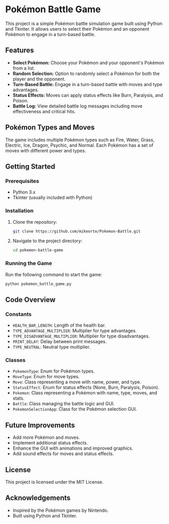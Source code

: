 
# Pokémon Battle Game

This project is a simple Pokémon battle simulation game built using Python and Tkinter. It allows users to select their Pokémon and an opponent Pokémon to engage in a turn-based battle.

## Features

- **Select Pokémon:** Choose your Pokémon and your opponent's Pokémon from a list.
- **Random Selection:** Option to randomly select a Pokémon for both the player and the opponent.
- **Turn-Based Battle:** Engage in a turn-based battle with moves and type advantages.
- **Status Effects:** Moves can apply status effects like Burn, Paralysis, and Poison.
- **Battle Log:** View detailed battle log messages including move effectiveness and critical hits.

## Pokémon Types and Moves

The game includes multiple Pokémon types such as Fire, Water, Grass, Electric, Ice, Dragon, Psychic, and Normal. Each Pokémon has a set of moves with different power and types.

## Getting Started

### Prerequisites

- Python 3.x
- Tkinter (usually included with Python)

### Installation

1. Clone the repository:
    ```sh
    git clone https://github.com/mikeorte/Pokemon-Battle.git
    ```
2. Navigate to the project directory:
    ```sh
    cd pokemon-battle-game
    ```

### Running the Game

Run the following command to start the game:
```sh
python pokemon_battle_game.py
```

## Code Overview

### Constants

- `HEALTH_BAR_LENGTH`: Length of the health bar.
- `TYPE_ADVANTAGE_MULTIPLIER`: Multiplier for type advantages.
- `TYPE_DISADVANTAGE_MULTIPLIER`: Multiplier for type disadvantages.
- `PRINT_DELAY`: Delay between print messages.
- `TYPE_NEUTRAL`: Neutral type multiplier.

### Classes

- `PokemonType`: Enum for Pokémon types.
- `MoveType`: Enum for move types.
- `Move`: Class representing a move with name, power, and type.
- `StatusEffect`: Enum for status effects (None, Burn, Paralysis, Poison).
- `Pokemon`: Class representing a Pokémon with name, type, moves, and stats.
- `Battle`: Class managing the battle logic and GUI.
- `PokemonSelectionApp`: Class for the Pokémon selection GUI.

## Future Improvements

- Add more Pokémon and moves.
- Implement additional status effects.
- Enhance the GUI with animations and improved graphics.
- Add sound effects for moves and status effects.

## License

This project is licensed under the MIT License.

## Acknowledgements

- Inspired by the Pokémon games by Nintendo.
- Built using Python and Tkinter.
